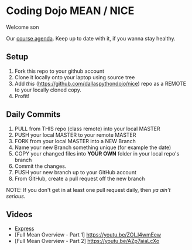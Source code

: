 # Coding Dojo MEAN / NICE
Welcome son

Our [course agenda](https://github.com/dallaspythondojo/nice/blob/master/Schedule.pdf). Keep up to date with it, if you wanna stay healthy.

## Setup
 1. Fork this repo to your github account
 2. Clone it locally onto your laptop using source tree
 3. Add *this* (https://github.com/dallaspythondojo/nice) repo as a REMOTE to your locally cloned copy.
 3. Profit!

## Daily Commits
 1. PULL from THIS repo (class remote) into your local MASTER
 2. PUSH your local MASTER to your remote MASTER
 2. FORK from your local MASTER into a NEW Branch
 3. Name your new Branch something unique (for example the date)
 4. COPY your changed files into __YOUR OWN__ folder in your local repo's branch
 5. Commit the changes.
 6. PUSH your new branch up to your GitHub account
 7. From GitHub, create a pull request off the new branch

NOTE: If you don't get in at least one pull request daily, then *_ya ain't serious_*.

## Videos

* [Express](https://youtu.be/QM63QDFScIs)
* [Full Mean Overview - Part 1] https://youtu.be/ZOI_l4wmEew
* [Full Mean Overview - Part 2] https://youtu.be/AZp7aiaLcXo
